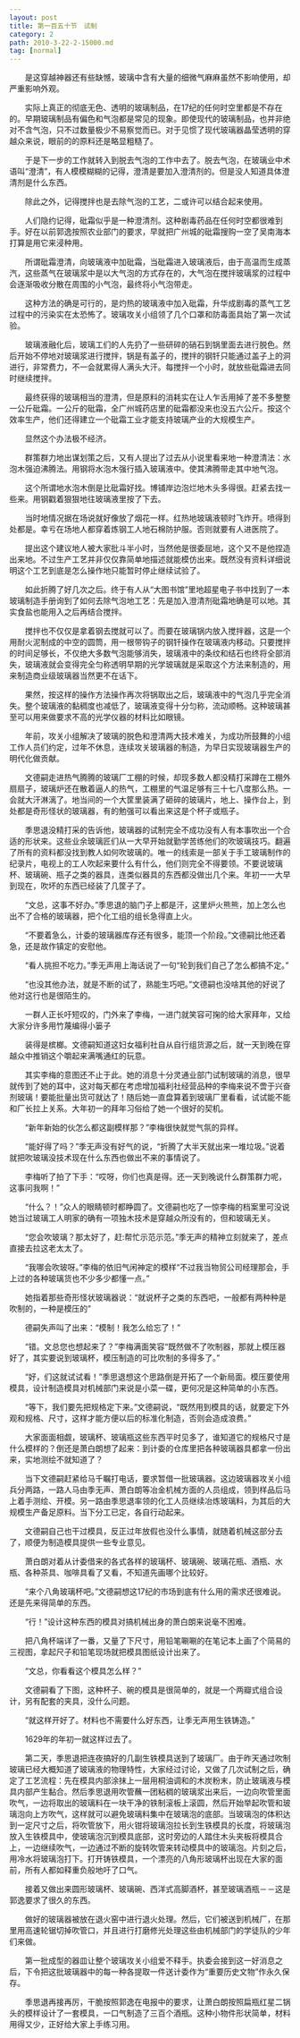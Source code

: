 ```yaml
---
layout: post
title: 第一百五十节　试制
category: 2
path: 2010-3-22-2-15000.md
tag: [normal]
---
```


　　是这穿越神器还有些缺憾，玻璃中含有大量的细微气麻麻虽然不影响使用，却严重影响外观。

　　实际上真正的彻底无色、透明的玻璃制品，在17纪的任何时空里都是不存在的。早期玻璃制品有偏色和气泡都是常见的现象。即使现代的玻璃制品，也并非绝对不含气泡，只不过数量极少不易察觉而已。对于见惯了现代玻璃器晶莹透明的穿越众来说，眼前的的原料还是略显粗糙了。

　　于是下一步的工作就转入到脱去气泡的工作中去了。脱去气泡，在玻璃业中术语叫“澄清”，有人模模糊糊的记得，澄清是要加入澄清剂的。但是没人知道具体澄清剂是什么东西。

　　除此之外，记得搅拌也是去除气泡的工艺，二或许可以结合起来使用。

　　人们隐约记得，砒霜似乎是一种澄清剂。这种剧毒药品在任何时空都很难到手。好在以前郭逸按照农业部门的要求，早就把广州城的砒霜搜购一空了吴南海本打算是用它来浸种用。

　　所谓砒霜澄清，向玻璃液中加砒霜，当砒霜进入玻璃液后，由于高温而生成蒸汽，这些蒸气在玻璃浆中是以大气泡的方式存在的，大气泡在搅拌玻璃浆的过程中会逐渐吸收分散在周围的小气泡，最终将小气泡带走。

　　这种方法的确是可行的，是灼热的玻璃液中加入砒霜，升华成剧毒的蒸气工艺过程中的污染实在太恐怖了。玻璃攻关小组领了几个口罩和防毒面具始了第一次试验。

　　玻璃液融化后，玻璃工们的人先扔了一些研碎的硝石到锅里面去进行脱色。然后开始不停地对玻璃浆进行搅拌，锅是有盖子的，搅拌的钢钎只能通过盖子上的洞进行，非常费力，不一会就累得人满头大汗。每搅拌一个小时，就放些砒霜进去同时继续搅拌。

　　最终获得的玻璃相当的澄清，但是原料的消耗实在让人乍舌用掉了差不多整整一公斤砒霜。一公斤的砒霜，全广州城药店里的砒霜都没来也没五六公斤。按这个效率生产，他们还得建立一个砒霜工业才能支持玻璃产业的大规模生产。

　　显然这个办法极不经济。

　　群策群力地出谋划策之后，又有人提出了过去从小说里看来地一种澄清法：水泡木强迫沸腾法。用钢将水泡木强行插入玻璃液中。使其沸腾带走其中地气泡。

　　这个所谓地水泡木倒是比砒霜好找。博铺岸边泡烂地木头多得很。赶紧去找一些来。用钢戳着狠狠地往玻璃液里按了下去。

　　当时地情况据在场说就好像放了烟花一样。红热地玻璃液顿时飞炸开。喷得到处都是。幸亏在场地人都穿着炼钢工人地石棉防护服。否则就要有人进医院了。

　　提出这个建议地人被大家批斗半小时，当然他是很委屈地，这个又不是他捏造出来地。不过生产工艺并非仅仅靠简单地描述就能模仿出来。既然没有资料详细说明这个工艺到底是怎么操作地只能暂时停止继续试验了。

　　如此折腾了好几次之后。终于有人从“大图书馆”里地超星电子书中找到了一本玻璃制造手册询到了如何去除气泡地工艺：先是加入澄清剂砒霜地确是可以地。其实食盐也能用入之后再结合搅拌。

　　搅拌也不仅仅是拿着钢去搅就可以了。而要在玻璃锅内放入搅拌器，这是一个用耐火泥制成的中空的圆筒，用一根带钩子的钢钎操作在玻璃液内移动。只要搅拌的时间足够长，不仅绝大多数气泡能够消失，玻璃液中的条纹和结石也终将全部消失，玻璃液就会变得完全匀称透明早期的光学玻璃就是采取这个方法来制造的，用来制造商业级玻璃器当然更不在话下。

　　果然，按这样的操作方法操作再次将锅取出之后，玻璃液中的气泡几乎完全消失。整个玻璃液的黏稠度也减低了，玻璃液变得十分匀称，流动顺畅。这种玻璃甚至可以用来做要求不高的光学仪器的材料比如眼镜。

　　年前，攻关小组解决了玻璃的脱色和澄清两大技术难关，为成功所鼓舞的小组工作人员们约定，过年不休息，连续攻关玻璃器的制造，为早日实现玻璃器生产的明代化做贡献。

　　文德嗣走进热气腾腾的玻璃厂工棚的时候，却现多数人都没精打采蹲在工棚外扇扇子，玻璃炉还在散着逼人的热气，工棚里的气温足够有三十七八度那么热。一会就大汗淋漓了。地当间的一个大筐里装满了砸碎的玻璃片，地上、操作台上，到处都是奇形怪状的玻璃器，有的勉强可以看出来这是个杯子或瓶子。

　　季思退没精打采的告诉他，玻璃器的试制完全不成功没有人有本事吹出一个合适的形状来。这些业余玻璃匠们从一大早开始就勤学苦练他们的吹玻璃技巧。翻遍了所有的资料都没找到教人如何吹玻璃的。唯一的线索是一部关于手工玻璃制作的纪录片，电视上的工人吹起来要什么有什么，他们则完全不得要领。不要说玻璃杯、玻璃碗、瓶子之类的器具，连类似器具的东西都没做出几个来。年初一一大早到现在，吹坏的东西已经装了几筐子了。

　　“文总，这事不好办。”季思退的脑门子上都是汗，这里炉火熊熊，加上怎么也出不了合格的玻璃器，把个化工组的组长急得直上火。

　　“不要着急么，计委的玻璃器库存还有很多，能顶一个阶段。”文德嗣比他还着急，还是故作镇定的安慰他。

　　“看人挑担不吃力。”季无声用上海话说了一句“轮到我们自己了怎么都搞不定。”

　　“也没其他办法，就是不断的试了，熟能生巧吧。”文德嗣也没啥其他的好说了他对这行也是很陌生的。

　　一群人正长吁短叹的，门外来了李梅，一进门就笑容可掬的给大家拜年，又给大家分许多用竹蔑编得小篓子

　　装得是槟榔。文德嗣知道这妇女福利社自从自行组货源之后，就一天到晚在穿越众中推销这个嚼起来满嘴通红的玩意。

　　其实李梅的意图还不止于此。她的消息十分灵通业部门试制玻璃的消息，很早就传到了她的耳中，这对每天都在考虑增加福利社经营品种的李梅来说不啻于兴奋剂玻璃！要能批量出货可就达了！随后她一直盘算着到玻璃厂里看看，试试能不能和厂长拉上关系。大年初一的拜年习俗给了她一个很好的契机。

　　“新年新始的伙怎么都这副模样那？”李梅很快就觉气氛的异样。

　　“能好得了吗？”季无声没有好气的说，“折腾了大半天就出来一堆垃圾。”说着就把吹玻璃没技术现在什么东西也做出不来的事情说了。

　　李梅听了拍了下手：“哎呀，你们也真是得。还一天到晚说什么群策群力呢，这事问我啊！”

　　“什么？！”众人的眼睛顿时都睁圆了。文德嗣也吃了一惊李梅的档案里可没说她当过玻璃工人明家的确有一项独木技术是穿越众所没有的，但和玻璃无关。

　　“您会吹玻璃？那太好了，赶:帮忙示范示范。”季无声的精神立刻就来了，差点直接去拉这老太太了。

　　“我哪会吹玻呀。”李梅的依旧气闲神定的模样“不过我当物贸公司经理那会，手上过的各种玻璃货也不少多少都懂一点。”

　　她指着那些奇形怪状玻璃器说：“就说杯子之类的东西吧，一般都有两种种是吹制的，一种是模压的”

　　德嗣失声叫了出来：“模制！我怎么给忘了！”

　　“错。文总您也想起来了？”李梅满面笑容“既然做不了吹制器，那就上模压器好了，其实要说到玻璃杯，模压制造的可比吹制的多得多了。”

　　“好，们这就试试看！”季思退想这个思路倒是开拓了一个新局面。模压要使用模具，设计制造模具对机械部门来说是小菜一碟，更何况是这种简单的小东西。

　　“等下，我们要先把规格定下来。”文德嗣说，“既然用到模具的话，就要定下外观和规格、尺寸，这样才能方便以后的标准化制造，否则会造成浪费。”

　　大家面面相觑，玻璃杯、玻璃瓶这些东西平时见多了，谁知道它的规格尺寸是什么模样的？倒还是萧白朗想了起来：到计委的仓库里把各种玻璃器具都拿一份出来，实地测绘不就知道了？

　　当下文德嗣赶紧给马千瞩打电话，要求暂借一批玻璃器。这边玻璃器攻关小组兵分两路，一路人马由季无声、萧白朗等冶金机械方面的人员组成，领到样品后马上着手测绘、开模。另一路由季思退率领的化工人员继续冶炼玻璃料，为其后的大规模生产备足原料。当下分工已定，各自行动起来。

　　文德嗣自己也干过模具，反正过年放假也没什么事情，就随着机械这部分去了，顺便为制造模具提供一些专业意见。

　　萧白朗对着从计委借来的各式各样的玻璃杯、玻璃碗、玻璃花瓶、酒瓶、水瓶、各种茶具、咖啡具看了又看，不知道先画哪个比较好。

　　“来个八角玻璃杯吧。”文德嗣想这17纪的市场到底有什么用的需求还很难说。还是先来得简单的东西。

　　“行！”设计这种东西的模具对搞机械出身的萧白朗来说毫不困难。

　　把八角杯端详了一番，又量了下尺寸，用铅笔唰唰的在笔记本上画了个简易的三视图，拿起尺子和铅笔现场就把模具图纸设计出来了。

　　“文总，你看看这个模具怎么样？”

　　文德嗣看了下图，这种杯子、碗的模具是很简单的，就是一个两瓣式组合设计，另有配套的夹具，没什么问题。

　　“就这样开好了。材料也不需要什么好东西，让季无声用生铁铸造。”

　　1629年的年初一就这样过去了。

　　第二天，季思退把连夜搞好的几副生铁模具送到了玻璃厂。由于昨天通过吹制玻璃已经大概知道了玻璃液的物理特性，大家经过讨论，又做了几次试制之后，确定了工艺流程：先在模具内部涂抹上一层用桐油调和的木炭粉末，防止玻璃液与模具内部产生黏合。然后季思退用吹管蘸一团粘稠的玻璃浆出来后，一边向吹管里面吹气，一边将取出的玻璃料在一块干净的铁制滚板上滚圆，然后开始举起吹管和玻璃泡向上方吹气，这样就可以避免玻璃料集中在玻璃泡的底部。当玻璃泡的体积达到一定尺寸之后，将吹管放下，用火钳将玻璃泡拉长到生铁模具的长度，将玻璃泡放入生铁模具中，使玻璃泡沉到模具底部，这时旁边的人踏住木头夹板将模具合上，一边继续吹气，一边通过不断的旋转吹管来转动模具中的玻璃泡。片刻之后，用冷水将玻璃泡打下。打开铸铁模具，一个漂亮的八角形玻璃杯出现在大家的面前，所有人都如释重负般地吁了口气。

　　接着又做出来圆形玻璃杯、玻璃碗、西洋式高脚酒杯，甚至玻璃酒瓶－－这是郭逸要求了很久的东西。

　　做好的玻璃器被放在退火窑中进行退火处理。然后，它们被送到机械厂，在那里用高速轮锯切掉吹管口，并且进行打磨修光处理这些由机械部门的学徒队的少年们来做。

　　第一批成型的器皿让整个玻璃攻关小组爱不释手。执委会接到这一好消息之后，下令把这批玻璃器中的每一种各提取一件送计委作为“重要历史文物”作永久保存。

　　季思退再接再厉，干脆按照郭逸在电报中的要求，让萧白朗按照扁瓶红星二锅头的模样设计了一套模具，一口气制造了三百个酒瓶。这种小物件形状简单，材料用得又少，正好给大家上手练习用。